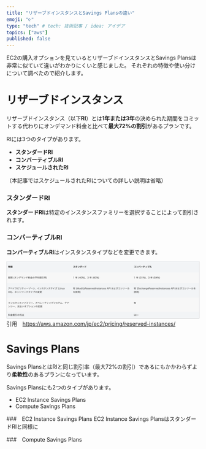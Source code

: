 ```yaml
---
title: "リザーブドインスタンスとSavings Plansの違い"
emoji: "☪️"
type: "tech" # tech: 技術記事 / idea: アイデア
topics: ["aws"]
published: false
---
```


EC2の購入オプションを見ているとリザーブドインスタンスとSavings Plansは非常に似ていて違いがわかりにくいと感じました。
それぞれの特徴や使い分けについて調べたので紹介します。


# リザーブドインスタンス

リザーブドインスタンス（以下**RI**）とは**1年または3年**の決められた期間をコミットする代わりにオンデマンド料金と比べて**最大72%の割引**があるプランです。

RIには3つのタイプがあります。

- **スタンダードRI**
- **コンバーティブルRI**
- **スケジュールされたRI**

（本記事ではスケジュールされたRIについての詳しい説明は省略）
### スタンダードRI
**スタンダードRI**は特定のインスタンスファミリーを選択することによって割引されます。

### コンバーティブルRI
**コンバーティブルRI**はインスタンスタイプなどを変更できます。

![](/images/reserved-instances-or-saving-plans/Capture-2023-06-30-185230.png)
引用　https://aws.amazon.com/jp/ec2/pricing/reserved-instances/
# Savings Plans

Savings PlansとはRIと同じ割引率（最大72%の割引）であるにもかかわらずより**柔軟性**のあるプランになっています。

Savings Plansにも2つのタイプがあります。
- EC2 Instance Savings Plans
- Compute Savings Plans

###　EC2 Instance Savings Plans
EC2 Instance Savings PlansはスタンダードRIと同様に

###　Compute Savings Plans
